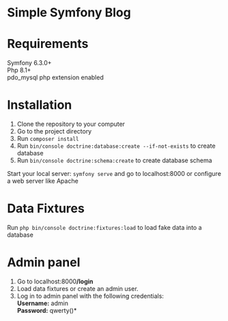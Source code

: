 # Simple Symfony Blog

# Requirements
Symfony 6.3.0+ <br>
Php 8.1+ <br>
pdo_mysql php extension enabled

# Installation

1. Clone the repository to your computer
2. Go to the project directory
3. Run `composer install`
4. Run `bin/console doctrine:database:create --if-not-exists` to create database
5. Run `bin/console doctrine:schema:create` to create database schema

Start your local server: `symfony serve` and go to localhost:8000 or configure a web server like Apache

# Data Fixtures
Run `php bin/console doctrine:fixtures:load` to load fake data into a database

# Admin panel
1. Go to localhost:8000<b>/login</b>
2. Load data fixtures or create an admin user.
3. Log in to admin panel with the following credentials: <br>
<b>Username:</b> admin <br>
<b>Password:</b> qwerty()*

